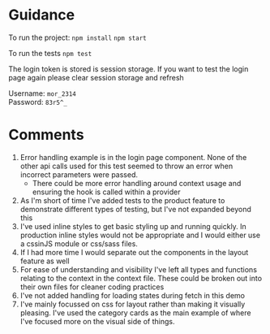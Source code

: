 # Guidance

To run the project:
`npm install`
`npm start`

To run the tests `npm test`

The login token is stored is session storage. If you want to test the login page again please clear session storage and refresh

Username: `mor_2314`  
Password: `83r5^_`

# Comments

1. Error handling example is in the login page component. None of the other api calls used for this test seemed to throw an error when incorrect parameters were passed.
   - There could be more error handling around context usage and ensuring the hook is called within a provider
2. As I'm short of time I've added tests to the product feature to demonstrate different types of testing, but I've not expanded beyond this
3. I've used inline styles to get basic styling up and running quickly. In production inline styles would not be appropriate and I would either use a cssinJS module or css/sass files.
4. If I had more time I would separate out the components in the layout feature as well
5. For ease of understanding and visibility I've left all types and functions relating to the context in the context file. These could be broken out into their own files for cleaner coding practices
6. I've not added handling for loading states during fetch in this demo
7. I've mainly focussed on css for layout rather than making it visually pleasing. I've used the category cards as the main example of where I've focused more on the visual side of things.
